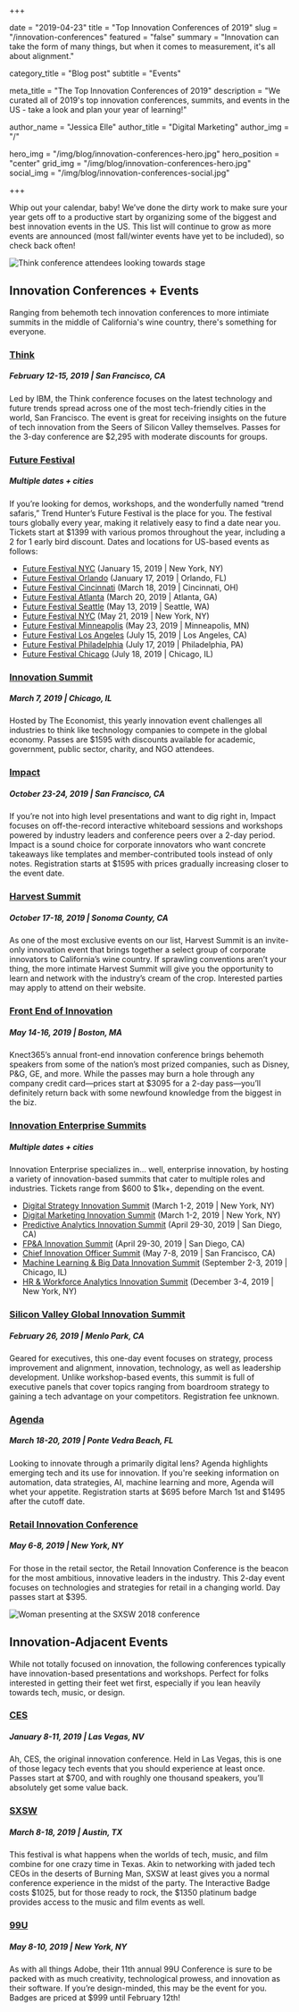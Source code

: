 +++

date = "2019-04-23"
title = "Top Innovation Conferences of 2019"
slug = "/innovation-conferences"
featured = "false"
summary = "Innovation can take the form of many things, but when it comes to measurement, it's all about alignment."

category_title = "Blog post"
subtitle = "Events"

meta_title = "The Top Innovation Conferences of 2019"
description = "We curated all of 2019's top innovation conferences, summits, and events in the US - take a look and plan your year of learning!"

author_name = "Jessica Elle"
author_title = "Digital Marketing"
author_img = "/"

hero_img = "/img/blog/innovation-conferences-hero.jpg"
hero_position = "center"
grid_img = "/img/blog/innovation-conferences-hero.jpg"
social_img = "/img/blog/innovation-conferences-social.jpg"

+++

Whip out your calendar, baby! We’ve done the dirty work to make sure your year gets off to a productive start by organizing some of the biggest and best innovation events in the US. This list will continue to grow as more events are announced (most fall/winter events have yet to be included), so check back often!

![Think conference attendees looking towards stage](/img/blog/innovation-conferences-think.jpg)

## Innovation Conferences + Events
Ranging from behemoth tech innovation conferences to more intimiate summits in the middle of California's wine country, there's something for everyone. 

### [**Think**](https://www.ibm.com/events/think/)
##### February 12-15, 2019 | San Francisco, CA

Led by IBM, the Think conference focuses on the latest technology and future trends spread across one of the most tech-friendly cities in the world, San Francisco. The event is great for receiving insights on the future of tech innovation from the Seers of Silicon Valley themselves. Passes for the 3-day conference are $2,295 with moderate discounts for groups. 

### [**Future Festival**](https://www.futurefestival.com/)
##### Multiple dates + cities

If you’re looking for demos, workshops, and the wonderfully named “trend safaris,” Trend Hunter’s Future Festival is the place for you. The festival tours globally every year, making it relatively easy to find a date near you. Tickets start at $1399 with various promos throughout the year, including a 2 for 1 early bird discount. Dates and locations for US-based events as follows:

- [Future Festival NYC](https://www.futurefestival.com/newyork/jan) (January 15, 2019 | New York, NY)
- [Future Festival Orlando](https://www.futurefestival.com/orlando) (January 17, 2019 | Orlando, FL)
- [Future Festival Cincinnati](https://www.futurefestival.com/cincinnati) (March 18, 2019 | Cincinnati, OH)
- [Future Festival Atlanta](https://www.futurefestival.com/atlanta) (March 20, 2019 | Atlanta, GA)
- [Future Festival Seattle](https://www.futurefestival.com/seattle) (May 13, 2019 | Seattle, WA)
- [Future Festival NYC](https://www.futurefestival.com/newyork/may) (May 21, 2019 | New York, NY)
- [Future Festival Minneapolis](https://www.futurefestival.com/minneapolis) (May 23, 2019 | Minneapolis, MN)
- [Future Festival Los Angeles](https://www.futurefestival.com/losangeles) (July 15, 2019 | Los Angeles, CA)
- [Future Festival Philadelphia](https://www.futurefestival.com/philadelphia) (July 17, 2019 | Philadelphia, PA)
- [Future Festival Chicago](https://www.futurefestival.com/chicago) (July 18, 2019 | Chicago, IL)

### [**Innovation Summit**](https://events.economist.com/events-conferences/americas/innovation-summit)
##### March 7, 2019 | Chicago, IL

Hosted by The Economist, this yearly innovation event challenges all industries to think like technology companies to compete in the global economy. Passes are $1595 with discounts available for academic, government, public sector, charity, and NGO attendees. 


### [**Impact**](https://impact.innovationleader.com/)
##### October 23-24, 2019 | San Francisco, CA

If you’re not into high level presentations and want to dig right in, Impact focuses on off-the-record interactive whiteboard sessions and workshops powered by industry leaders and conference peers over a 2-day period. Impact is a sound choice for corporate innovators who want concrete takeaways like templates and member-contributed tools instead of only notes. Registration starts at $1595 with prices gradually increasing closer to the event date.

### [**Harvest Summit**](http://harvestsummit.com/)
##### October 17-18, 2019 | Sonoma County, CA

As one of the most exclusive events on our list, Harvest Summit is an invite-only innovation event that brings together a select group of corporate innovators to California’s wine country. If sprawling conventions aren’t your thing, the more intimate Harvest Summit will give you the opportunity to learn and network with the industry’s cream of the crop. Interested parties may apply to attend on their website. 

### [**Front End of Innovation**](https://marketing.knect365.com/feiusa/)
##### May 14-16, 2019 | Boston, MA

Knect365’s annual front-end innovation conference brings behemoth speakers from some of the nation’s most prized companies, such as Disney, P&G, GE, and more. While the passes may burn a hole through any company credit card—prices start at $3095 for a 2-day pass—you’ll definitely return back with some newfound knowledge from the biggest in the biz. 

### [**Innovation Enterprise Summits**](https://www.theinnovationenterprise.com/summits/calendar)
##### Multiple dates + cities

Innovation Enterprise specializes in… well, enterprise innovation, by hosting a variety of innovation-based summits that cater to multiple roles and industries. Tickets range from $600 to $1k+, depending on the event. 

- [Digital Strategy Innovation Summit](https://www.theinnovationenterprise.com/summits/digital-strategy-innovation-summit-new-york-2019) (March 1-2, 2019 | New York, NY)
- [Digital Marketing Innovation Summit](https://www.theinnovationenterprise.com/summits/digital-marketing-innovation-summit-new-york-2019) (March 1-2, 2019 | New York, NY)
- [Predictive Analytics Innovation Summit](https://www.theinnovationenterprise.com/summits/predictive-analytics-innovation-summit-san-diego-2019) (April 29-30, 2019 | San Diego, CA)
- [FP&A Innovation Summit](https://www.theinnovationenterprise.com/summits/fp-a-innovation-summit-san-diego-2019) (April 29-30, 2019 | San Diego, CA)
- [Chief Innovation Officer Summit](https://www.theinnovationenterprise.com/summits/chief-innovation-officer-summit-san-francisco-2019) (May 7-8, 2019 | San Francisco, CA)
- [Machine Learning & Big Data Innovation Summit](https://www.theinnovationenterprise.com/summits/machine-learning-and-big-data-innovation-summit) (September 2-3, 2019 | Chicago, IL)
- [HR & Workforce Analytics Innovation Summit](https://www.theinnovationenterprise.com/summits/hr-and-workforce-analytics-innovation-summit-new-york) (December 3-4, 2019 | New York, NY)

### [**Silicon Valley Global Innovation Summit**](https://hmgstrategy.com/events/upcoming-summits/2019/02/26/default-calendar/2019-global-innovation-summit)
##### February 26, 2019 | Menlo Park, CA

Geared for executives, this one-day event focuses on strategy, process improvement and alignment, innovation, technology, as well as leadership development. Unlike workshop-based events, this summit is full of executive panels that cover topics ranging from boardroom strategy to gaining a tech advantage on your competitors. Registration fee unknown.  

### [**Agenda**](http://www.agendaconference.com/)
##### March 18-20, 2019 | Ponte Vedra Beach, FL

Looking to innovate through a primarily digital lens? Agenda highlights emerging tech and its use for innovation. If you're seeking information on automation, data strategies, AI, machine learning and more, Agenda will whet your appetite. Registration starts at $695 before March 1st and $1495 after the cutoff date.

### [**Retail Innovation Conference**](https://retailinnovationconference.com/)
##### May 6-8, 2019 | New York, NY

For those in the retail sector, the Retail Innovation Conference is the beacon for the most ambitious, innovative leaders in the industry. This 2-day event focuses on technologies and strategies for retail in a changing world. Day passes start at $395.

![Woman presenting at the SXSW 2018 conference](/img/blog/innovation-conferences-sxsw.jpg)

## Innovation-Adjacent Events
While not totally focused on innovation, the following conferences typically have innovation-based presentations and workshops. Perfect for folks interested in getting their feet wet first, especially if you lean heavily towards tech, music, or design. 

### [**CES**](https://www.ces.tech/) 
##### January 8-11, 2019 | Las Vegas, NV

Ah, CES, the original innovation conference. Held in Las Vegas, this is one of those legacy tech events that you should experience at least once. Passes start at $700, and with roughly one thousand speakers, you’ll absolutely get some value back.

### [**SXSW**](https://www.sxsw.com/)
##### March 8-18, 2019 | Austin, TX

This festival is what happens when the worlds of tech, music, and film combine for one crazy time in Texas. Akin to networking with jaded tech CEOs in the deserts of Burning Man, SXSW at least gives you a normal conference experience in the midst of the party. The Interactive Badge costs $1025, but for those ready to rock, the $1350 platinum badge provides access to the music and film events as well. 

### [**99U**](https://conference.99u.com/)
##### May 8-10, 2019 | New York, NY

As with all things Adobe, their 11th annual 99U Conference is sure to be packed with as much creativity, technological prowess, and innovation as their software. If you’re design-minded, this may be the event for you. Badges are priced at $999 until February 12th!

